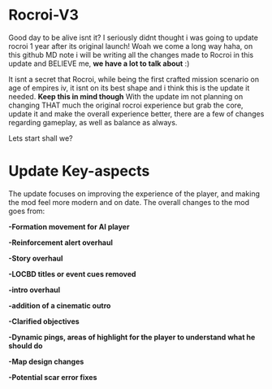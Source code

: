 # Rocroi-V3

Good day to be alive isnt it? I seriously didnt thought i was going to update rocroi 1 year after its original launch! Woah we come a long way haha, on this github MD note i will be writing all the changes made to Rocroi in this update and BELIEVE me, **we have a lot to talk about** :) 

It isnt a secret that Rocroi, while being the first crafted mission scenario on age of empires iv, it isnt on its best shape and i think this is the update it needed. **Keep this in mind though** With the update im not planning on changing THAT much the original rocroi experience but grab the core, update it and make the overall experience better, there are a few of changes regarding gameplay, as well as balance as always.

Lets start shall we?

# Update Key-aspects

The update focuses on improving the experience of the player, and making the mod feel more modern and on date. The overall changes to the mod goes from:

**-Formation movement for AI player**

**-Reinforcement alert overhaul**

**-Story overhaul**

**-LOCBD titles or event cues removed**

**-intro overhaul**

**-addition of a cinematic outro**

**-Clarified objectives**

**-Dynamic pings, areas of highlight for the player to understand what he should do**

**-Map design changes**

**-Potential scar error fixes**
